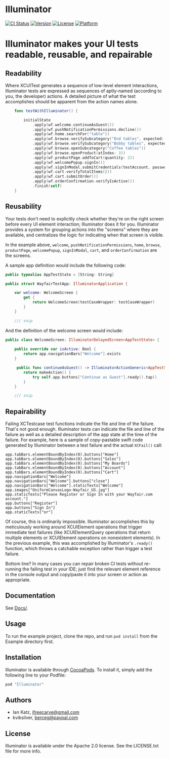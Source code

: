 # Illuminator

[![CI Status](http://img.shields.io/travis/kviksilver/Illuminator.svg?style=flat)](https://travis-ci.org/kviksilver/Illuminator)
[![Version](https://img.shields.io/cocoapods/v/Illuminator.svg?style=flat)](http://cocoapods.org/pods/Illuminator)
[![License](https://img.shields.io/cocoapods/l/Illuminator.svg?style=flat)](http://cocoapods.org/pods/Illuminator)
[![Platform](https://img.shields.io/cocoapods/p/Illuminator.svg?style=flat)](http://cocoapods.org/pods/Illuminator)

# Illuminator makes your UI tests readable, reusable, and repairable

## Readability

Where XCUITest generates a sequence of low-level element interactions, Illuminator tests are expressed as sequences of aptly-named (according to you, the developer) actions.  A detailed picture of what the test accomplishes should be apparent from the action names alone.

```swift
    func testWithIlluminator() {

        initialState
            .apply(wf.welcome.continueAsGuest())
            .apply(wf.pushNotificationPermissions.decline())
            .apply(wf.home.searchFor("table"))
            .apply(wf.browse.verifySubcategory("End tables", expected: true))
            .apply(wf.browse.verifySubcategory("Bobby tables", expected: false))
            .apply(wf.browse.openSubcategory("Coffee tables"))
            .apply(wf.browse.openProduct(atIndex: 3))
            .apply(wf.productPage.addToCart(quantity: 2))
            .apply(wf.welcomePopup.signIn())
            .apply(wf.signInModal.submitCredentials(testAccount, password: testAccountPassword))
            .apply(wf.cart.verifyTotalItems(2))
            .apply(wf.cart.submitOrder())
            .apply(wf.orderConfirmation.verifyIsActive())
            .finish(self)
    }
```


## Reusability

Your tests don't need to explicitly check whether they're on the right screen before every UI element interaction; Illuminator does it for you.  Illuminator provides a system for grouping actions into the "screens" where they are available, and centralizes the logic for indicating when that screen is visible.

In the example above, `welcome`, `pushNotificationPermissions`, `home`, `browse`, `productPage`, `welcomePopup`, `signInModal`, `cart`, and `orderConfirmation` are the screens.  

A sample app definition would include the following code:

```swift
public typealias AppTestState = [String: String]

public struct WayfairTestApp: IlluminatorApplication {

    var welcome: WelcomeScreen {
        get {
            return WelcomeScreen(testCaseWrapper: testCaseWrapper)
        }
    }

    /// snip
```

And the definition of the welcome screen would include:

```swift
public class WelcomeScreen: IlluminatorDelayedScreen<AppTestState> {
        
    public override var isActive: Bool {
        return app.navigationBars["Welcome"].exists
    }

     public func continueAsGuest() -> IlluminatorActionGeneric<AppTestState> {
        return makeAction() {
            try self.app.buttons["Continue as Guest"].ready().tap()
        }
    }

    /// snip
```


## Repairability

Failing XCTestcase test functions indicate the file and line of the failure.  That's not good enough.  Illuminator tests can indicate the file and line of the failure as well as a detailed description of the app state at the time of the failure.  For example, here is a sample of copy-pastable swift code generated by Illuminator between a test failure and the actual `XCFail()` call:

```
app.tabBars.elementBoundByIndex(0).buttons["Home"]
app.tabBars.elementBoundByIndex(0).buttons["Sales"]
app.tabBars.elementBoundByIndex(0).buttons["My Boards"]
app.tabBars.elementBoundByIndex(0).buttons["Account"]
app.tabBars.elementBoundByIndex(0).buttons["Cart"]
app.navigationBars["Welcome"]
app.navigationBars["Welcome"].buttons["close"]
app.navigationBars["Welcome"].staticTexts["Welcome"]
app.images["UniformCanvasLogo-Wayfair_US.jpg"]
app.staticTexts["Please Register or Sign In with your Wayfair.com account."]
app.buttons["Register"]
app.buttons["Sign In"]
app.staticTexts["or"]
```

Of course, this is ordinarily impossible.  Illuminator accomplishes this by meticulously working around XCUIElement operations that trigger immediate test failures (like XCUIElementQuery operations that return multiple elements or XCUIElement operations on nonexistent elements).  In the previous example, this was accomplished by Illuminator's `.ready()` function, which throws a catchable exception rather than trigger a test failure.

Bottom line?  In many cases you can repair broken CI tests without re-running the failing test in your IDE; just find the relevant element reference in the console output and copy/paste it into your screen or action as appropriate.


## Documentation

See [Docs/](Docs/).


## Usage

To run the example project, clone the repo, and run `pod install` from the Example directory first.

## Installation

Illuminator is available through [CocoaPods](http://cocoapods.org). To install
it, simply add the following line to your Podfile:

```ruby
pod "Illuminator"
```

## Authors

* Ian Katz, ifreecarve@gmail.com
* kviksilver, berceg@paypal.com

## License

Illuminator is available under the Apache 2.0 license. See the LICENSE.txt file for more info.
